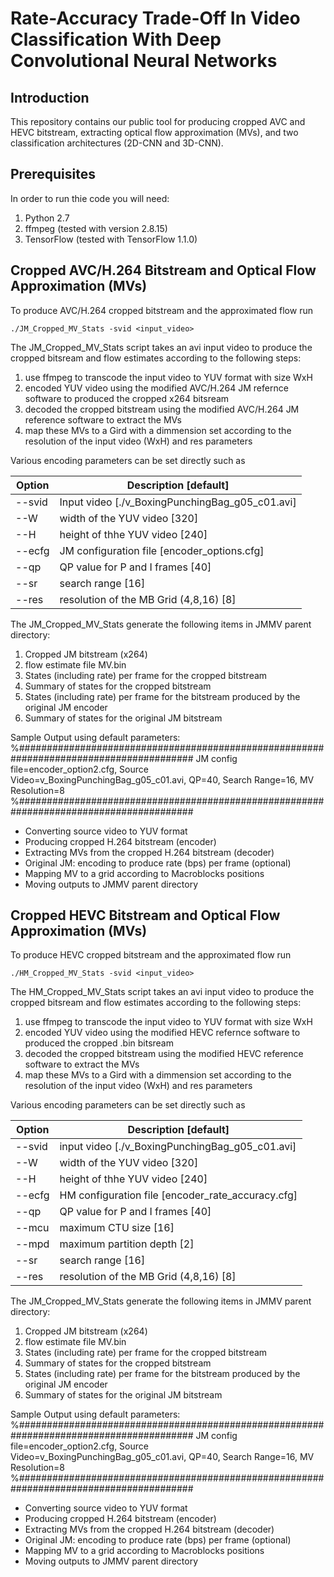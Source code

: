 # Rate-Accuracy Trade-Off In Video Classification With Deep Convolutional Neural Networks

## Introduction

This repository contains our public tool for producing cropped AVC and HEVC bitstream, extracting optical flow approximation (MVs), and two classification architectures (2D-CNN and 3D-CNN).

## Prerequisites

In order to run thie code you will need:
1. Python 2.7 
2. ffmpeg (tested with version 2.8.15)
3. TensorFlow (tested with TensorFlow 1.1.0)

## Cropped AVC/H.264 Bitstream and Optical Flow Approximation (MVs)
To produce AVC/H.264 cropped bitstream and the approximated flow run
```
./JM_Cropped_MV_Stats -svid <input_video>
```

The JM_Cropped_MV_Stats script takes an avi input video to produce the cropped bitsream and flow estimates according to the following steps:
1. use ffmpeg to transcode the input video to YUV format with size WxH
2. encoded YUV video using the modified AVC/H.264 JM refernce software to produced the cropped x264 bitsream
3. decoded the cropped bitstream using the modified AVC/H.264 JM reference software to extract the MVs
4. map these MVs to a Gird with a dimmension set according to the resolution of the input video (WxH) and res parameters

Various encoding parameters can be set directly such as

Option | Description [default]
---|---
--svid |  Input video [./v_BoxingPunchingBag_g05_c01.avi]
--W  | width of the YUV video [320]
--H | height of thhe YUV video [240]
--ecfg |  JM configuration file [encoder_options.cfg]
--qp  |   QP value for P and I frames [40]
--sr  |   search range [16]
--res  |  resolution of the MB Grid (4,8,16) [8]

The JM_Cropped_MV_Stats generate the following items in JMMV parent directory:
1. Cropped JM bitstream (x264)
2. flow estimate file MV.bin
3. States (including rate) per frame for the cropped bitstream
4. Summary of states for the cropped bitstream
5. States (including rate) per frame for the bitstream produced by the original JM encoder
6. Summary of states for the original JM bitstream

Sample Output using default parameters:
%########################################################################################
JM config file=encoder_option2.cfg, Source Video=v_BoxingPunchingBag_g05_c01.avi, QP=40, Search Range=16, MV Resolution=8
%########################################################################################
- Converting source video to YUV format
- Producing cropped H.264 bitstream (encoder)
- Extracting MVs from the cropped H.264 bitstream (decoder)
- Original JM: encoding to produce rate (bps) per frame (optional) 
- Mapping MV to a grid according to Macroblocks positions
- Moving outputs to JMMV parent directory

## Cropped HEVC Bitstream and Optical Flow Approximation (MVs)
To produce HEVC cropped bitstream and the approximated flow run
```
./HM_Cropped_MV_Stats -svid <input_video>
```

The HM_Cropped_MV_Stats script takes an avi input video to produce the cropped bitsream and flow estimates according to the following steps:
1. use ffmpeg to transcode the input video to YUV format with size WxH
2. encoded YUV video using the modified HEVC refernce software to produced the cropped .bin bitsream
3. decoded the cropped bitstream using the modified HEVC reference software to extract the MVs
4. map these MVs to a Gird with a dimmension set according to the resolution of the input video (WxH) and res parameters

Various encoding parameters can be set directly such as

Option | Description [default]
---|---
--svid |  input video [./v_BoxingPunchingBag_g05_c01.avi]
--W  | width of the YUV video [320]
--H | height of thhe YUV video [240]
--ecfg |  HM configuration file [encoder_rate_accuracy.cfg]
--qp  |   QP value for P and I frames [40]
--mcu |   maximum CTU size [16]
--mpd |   maximum partition depth [2]
--sr  |   search range [16]
--res  |  resolution of the MB Grid (4,8,16) [8]

The JM_Cropped_MV_Stats generate the following items in JMMV parent directory:
1. Cropped JM bitstream (x264)
2. flow estimate file MV.bin
3. States (including rate) per frame for the cropped bitstream
4. Summary of states for the cropped bitstream
5. States (including rate) per frame for the bitstream produced by the original JM encoder
6. Summary of states for the original JM bitstream

Sample Output using default parameters:
%########################################################################################
JM config file=encoder_option2.cfg, Source Video=v_BoxingPunchingBag_g05_c01.avi, QP=40, Search Range=16, MV Resolution=8
%########################################################################################
- Converting source video to YUV format
- Producing cropped H.264 bitstream (encoder)
- Extracting MVs from the cropped H.264 bitstream (decoder)
- Original JM: encoding to produce rate (bps) per frame (optional) 
- Mapping MV to a grid according to Macroblocks positions
- Moving outputs to JMMV parent directory


